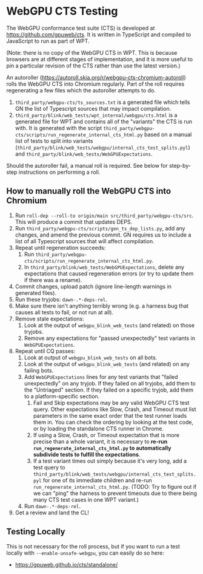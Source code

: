 # WebGPU CTS Testing

The WebGPU conformance test suite (CTS) is developed at
<https://github.com/gpuweb/cts>. It is written in TypeScript and compiled to
JavaScript to run as part of WPT.

(Note: there is no copy of the WebGPU CTS in WPT. This is because browsers are
at different stages of implementation, and it is more useful to pin a particular
revision of the CTS rather than use the latest version.)

An autoroller (https://autoroll.skia.org/r/webgpu-cts-chromium-autoroll) rolls the WebGPU
CTS into Chromium regularly. Part of the roll requires regenerating a few files which the
autoroller attempts to do.
1. `third_party/webgpu-cts/ts_sources.txt` is a generated file which tells GN the list of Typescript
   sources that may impact compilation.
1. `third_party/blink/web_tests/wpt_internal/webgpu/cts.html` is a generated file for WPT and
   contains all of the "variants" the CTS is run with. It is generated with the script
   `third_party/webgpu-cts/scripts/run_regenerate_internal_cts_html.py` based on a manual list of
   tests to split into variants (`third_party/blink/web_tests/webgpu/internal_cts_test_splits.pyl`)
   and `third_party/blink/web_tests/WebGPUExpectations`.

Should the autoroller fail, a manual roll is required.
See below for step-by-step instructions on performing a roll.

## How to manually roll the WebGPU CTS into Chromium

1. Run `roll-dep --roll-to origin/main src/third_party/webgpu-cts/src`. This will produce a commit
   that updates DEPS.
1. Run `third_party/webgpu-cts/scripts/gen_ts_dep_lists.py`, add any changes, and amend the previous
   commit. GN requires us to include a list of all Typescript sources that will affect compilation.
1. Repeat until regeneration succeeds:
    1. Run `third_party/webgpu-cts/scripts/run_regenerate_internal_cts_html.py`.
    1. In `third_party/blink/web_tests/WebGPUExpectations`,
        delete any expectations that caused regeneration errors
        (or try to update them if there was a rename).
1. Commit changes, upload patch (ignore line-length warnings in generated files).
1. Run these tryjobs: `dawn-.*-deps-rel`.
1. Make sure there isn't anything terribly wrong
    (e.g. a harness bug that causes all tests to fail, or not run at all).
1. Remove stale expectations:
    1. Look at the output of `webgpu_blink_web_tests` (and related)
        on those tryjobs.
    1. Remove any expectations for "passed unexpectedly" test variants
        in `WebGPUExpectations`.
1. Repeat until CQ passes:
    1. Look at output of `webgpu_blink_web_tests` on all bots.
    1. Look at the output of `webgpu_blink_web_tests` (and related)
        on any failing bots.
    1. Add `WebGPUExpectations` lines for any test variants that
        "failed unexpectedly" on any tryjob.
        If they failed on all tryjobs, add them to the "Untriaged" section.
        If they failed on a specific tryjob, add them to a platform-specific section.
        1. Fail and Skip expectations may be any valid WebGPU CTS test query. Other expectations
           like Slow, Crash, and Timeout must list parameters in the same exact order that the
           test runner loads them in. You can check the ordering by looking at the test code, or
           by loading the standalone CTS runner in Chrome.
        1. If using a Slow, Crash, or Timeout expectation that is more precise than a whole variant,
            it is necessary to **re-run `run_regenerate_internal_cts_html.py`
            to automatically subdivide tests to fulfill the expectations**.
        1. If a test variant times out simply because it's very long,
            add a test query to `third_party/blink/web_tests/webgpu/internal_cts_test_splits.pyl`
            for one of its immediate children and re-run `run_regenerate_internal_cts_html.py`.
            (TODO: Try to figure out if we can "ping" the harness to prevent
            timeouts due to there being many CTS test cases in one WPT variant.)
    1. Run `dawn-.*-deps-rel`.
1. Get a review and land the CL!

## Testing Locally

This is not necessary for the roll process, but if you want to run a test
locally with `--enable-unsafe-webgpu`, you can easily do so here:

*   <https://gpuweb.github.io/cts/standalone/>
